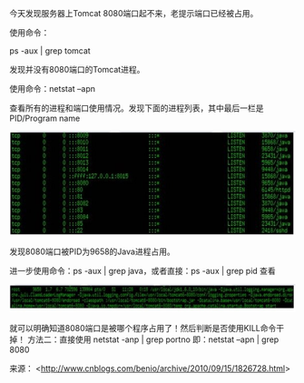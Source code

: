 今天发现服务器上Tomcat 8080端口起不来，老提示端口已经被占用。

使用命令：

ps -aux | grep tomcat

发现并没有8080端口的Tomcat进程。

使用命令：netstat –apn

查看所有的进程和端口使用情况。发现下面的进程列表，其中最后一栏是PID/Program name 

![img](image-201708311430/2abef760-21c8-4fef-b424-710d4906b015.jpg)

发现8080端口被PID为9658的Java进程占用。

进一步使用命令：ps -aux | grep java，或者直接：ps -aux | grep pid 查看

![img](image-201708311430/2c6c806d-646e-413d-97d3-b56fb49d97fe.jpg)

就可以明确知道8080端口是被哪个程序占用了！然后判断是否使用KILL命令干掉！
方法二：直接使用 netstat   -anp   |   grep  portno
即：netstat –apn | grep 8080

来源： <<http://www.cnblogs.com/benio/archive/2010/09/15/1826728.html>>

 